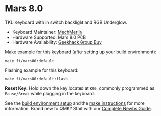 # Mars 8.0

TKL Keyboard with in switch backlight and RGB Underglow. 

* Keyboard Maintainer: [MechMerlin](https://github.com/mechmerlin)
* Hardware Supported: Mars 8.0 PCB
* Hardware Availability: [Geekhack Group Buy](https://geekhack.org/index.php?topic=93723.0)

Make example for this keyboard (after setting up your build environment):

    make ft/mars80:default

Flashing example for this keyboard:

    make ft/mars80:default:flash

**Reset Key:** Hold down the key located at `K00`, commonly programmed as `Pause/Break` while plugging in the keyboard.

See the [build environment setup](https://docs.qmk.fm/#/getting_started_build_tools) and the [make instructions](https://docs.qmk.fm/#/getting_started_make_guide) for more information. Brand new to QMK? Start with our [Complete Newbs Guide](https://docs.qmk.fm/#/newbs).
